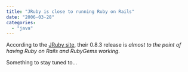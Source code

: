 ```yaml
---
title: "JRuby is close to running Ruby on Rails"
date: "2006-03-28"
categories: 
  - "java"
---
```


According to the [JRuby site](http://jruby.sourceforge.net/), their 0.8.3 release is _almost to the point of having Ruby on Rails and RubyGems working_.

Something to stay tuned to...
